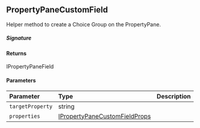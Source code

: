 ## PropertyPaneCustomField

Helper method to create a Choice Group on the PropertyPane.

##### Signature

#### Returns
IPropertyPaneField<IPropertyPaneCustomFieldProps>

#### Parameters


| Parameter	   | Type    | Description |
|:-------------|:---------------|:------------|
| `targetProperty`    | string |  |
| `properties`    | [IPropertyPaneCustomFieldProps](IPropertyPaneCustomFieldProps.md) |  |

